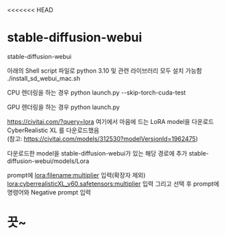 <<<<<<< HEAD
# stable-diffusion-webui
stable-diffusion-webui

아래의 Shell script 파일로 python 3.10 및 관련 라이브러리 모두 설치 가능함
./install_sd_webui_mac.sh 

CPU 렌더링을 하는 경우
python launch.py --skip-torch-cuda-test

GPU 렌더링을 하는 경우
python launch.py


https://civitai.com/?query=lora
여기에서 마음에 드는 LoRA model을 다운로드
CyberRealistic XL 를 다운로드했음  
(참고: https://civitai.com/models/312530?modelVersionId=1962475)


다운로드한 model을 stable-diffusion-webui가 있는 해당 경로에 추가
stable-diffusion-webui/models/Lora 


prompt에 <lora:filename:multiplier> 입력(확장자 제외) 
<lora:cyberrealisticXL_v60.safetensors:multiplier> 입력 그리고 선택 후
prompt에 명령어와 Negative prompt 입력

끗~ 
=======
